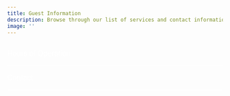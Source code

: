 ```yaml
---
title: Guest Information
description: Browse through our list of services and contact information. We always look forward to hearing about how The Whiterocker can assist you with your next event.
image: ''
---
```


<section class="section services animate">
  <div class="container" style="padding-left: 0">
    <div class="container__inner">
      <div class="accordion">
    <button class="accordion-header">Hours of Operation</button>
    <div class="accordion-panel">
      <table>
        <thead>
          <tr><th>Day</th><th>Hours</th></tr>
        </thead>
        <tbody>
          <tr><td>Monday</td><td>Closed</td></tr>
          <tr><td>Tuesday</td><td>4 PM – 11 PM</td></tr>
          <tr><td>Wednesday</td><td>4 PM – 11 PM</td></tr>
          <tr><td>Thursday</td><td>4 PM – 11 PM</td></tr>
          <tr><td>Friday</td><td>4 PM – 12 AM</td></tr>
          <tr><td>Saturday</td><td>2 PM – 12 AM</td></tr>
          <tr><td>Sunday</td><td>2 PM – 10 PM</td></tr>
        </tbody>
      </table>
    </div>
  </div>

  <div class="accordion">
    <button class="accordion-header">Contact</button>
    <div class="accordion-panel">
      <table>
        <thead>
          <tr><th>Department</th><th>Phone</th><th>Email</th></tr>
        </thead>
        <tbody>
          <tr>
            <td>General</td>
            <td>(123) 456-7890</td>
            <td>info@whiterocker.com</td>
          </tr>
          <tr>
            <td>Events</td>
            <td>(123) 456-7891</td>
            <td>events@whiterocker.com</td>
          </tr>
          <tr>
            <td>Catering</td>
            <td>(123) 456-7892</td>
            <td>catering@whiterocker.com</td>
          </tr>
        </tbody>
      </table>
    </div>
  </div>
</section>

<style>
 .accordion-header {
  width: 100%;
  padding: 1em 0;
  font-size: 1.25em;
  text-align: left;
  background-color:rgba(26, 26, 26, 0) !important;
  border: none;
  border-bottom: 1px solid #fff;
  cursor: pointer;
  transition: background 0.3s ease;
  color: white !important;
}

.accordion-header:hover {
  background-color:rgba(255, 255, 255, 0);
}

.accordion-panel {
  background-color: rgba(255, 255, 255, 0);
  max-height: 0;
  overflow: hidden;
  transition: max-height 0.5s ease;
}

.accordion-panel table {
  width: 100%;
  border-collapse: collapse;
  margin: 1em 0;
}

.accordion-panel th,
.accordion-panel td {
  padding: 0.75em;
  border-bottom: 1px solid rgba(255, 255, 255, 0);
  text-align: left;
}

.accordion-panel th {
  background-color: rgba(255, 255, 255, 0);
}

.accordion.open .accordion-panel {
  max-height: 500px;
}

.accordion-header.open {
  color:rgb(255, 186, 68) !important;
  border-bottom: 1px solid #dabf91;
}

table td, table th {
  background-color: transparent !important;
  color: white !important;
  border: 1px solid white !important;
}

table tr {
  background-color: transparent;
}

/* Optional: Responsive */
@media (max-width: 600px) {
  .accordion-panel td, .accordion-panel th {
    font-size: 0.9em;
  }
}

@media (max-width: 600px) {
  .page__info {
    text-align: center;
  }
}
</style>

<script>
  document.querySelectorAll(".accordion-header").forEach(button => {
    button.addEventListener("click", () => {
      const accordion = button.parentElement;
      accordion.classList.toggle("open");
      if (accordion.classList.contains("open")) {
        button.classList.add("open");
      } else {
        button.classList.remove("open");
      }
    });
  });
</script>


